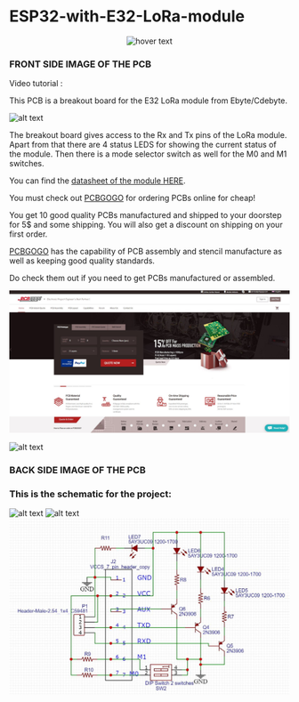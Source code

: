 # ESP32-with-E32-LoRa-module
<p align="center">
  <img src="https://github.com/akarsh98/ESP32-with-E32-LoRa-module/blob/master/images/E32_2_F.JPG?raw=true" rotate="270" title="hover text">
</p>


###                                              FRONT SIDE IMAGE OF THE PCB

Video tutorial : 

This PCB is a breakout board for the E32 LoRa module from Ebyte/Cdebyte.


![alt text](https://github.com/akarsh98/ESP32-with-E32-LoRa-module/blob/master/images/e32.jpg?raw=true)

The breakout board gives access to the Rx and Tx pins of the LoRa module. Apart from that there are 4 status LEDS for showing the current status of the module. 
Then there is a mode selector switch as well for the M0 and M1 switches.

You can find the [datasheet of the module HERE](http://www.ebyte.com/en/downpdf.aspx?id=132).

You must check out [PCBGOGO](https://www.pcbgogo.com/y) for ordering PCBs online for cheap!

You get 10 good quality PCBs manufactured and shipped to your doorstep for 5$ and some shipping. You will also get a discount on shipping on your first order.

[PCBGOGO](https://www.pcbgogo.com/y) has the capability of PCB assembly and stencil manufacture as well as keeping good quality standards.

Do check them out if you need to get PCBs manufactured or assembled.

![alt text](https://github.com/akarsh98/Reyax-RYB080I-Bluetooth-module-with-ESP8266/blob/master/ss/pcbgogo.JPG?raw=true)

![alt text](https://github.com/akarsh98/ESP32-with-E32-LoRa-module/blob/master/images/E32_2_B.JPG?raw=true)
###                                              BACK SIDE IMAGE OF THE PCB

### This is the schematic for the project:

![alt text](https://github.com/akarsh98/ESP32-with-E32-LoRa-module/blob/master/images/E32_2%20SCH.JPG?raw=true)
![alt text](https://github.com/akarsh98/ESP32-with-E32-LoRa-module/blob/master/images/IMG_20190519_182810.jpg?raw=true)
![alt text](https://github.com/akarsh98/E32-LORA-MODULE-BREAKOUT-BOARD/blob/master/images/E32_1%20SCH.JPG?raw=true)
